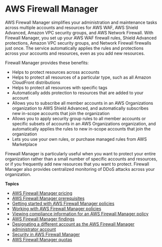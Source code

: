 # AWS Firewall Manager<a name="fms-chapter"></a>

AWS Firewall Manager simplifies your administration and maintenance tasks across multiple accounts and resources for AWS WAF, AWS Shield Advanced, Amazon VPC security groups, and AWS Network Firewall\. With Firewall Manager, you set up your AWS WAF firewall rules, Shield Advanced protections, Amazon VPC security groups, and Network Firewall firewalls just once\. The service automatically applies the rules and protections across your accounts and resources, even as you add new resources\. 

Firewall Manager provides these benefits:
+ Helps to protect resources across accounts
+ Helps to protect all resources of a particular type, such as all Amazon CloudFront distributions
+ Helps to protect all resources with specific tags
+ Automatically adds protection to resources that are added to your account
+ Allows you to subscribe all member accounts in an AWS Organizations organization to AWS Shield Advanced, and automatically subscribes new in\-scope accounts that join the organization
+ Allows you to apply security group rules to all member accounts or specific subsets of accounts in an AWS Organizations organization, and automatically applies the rules to new in\-scope accounts that join the organization
+ Lets you use your own rules, or purchase managed rules from AWS Marketplace

Firewall Manager is particularly useful when you want to protect your entire organization rather than a small number of specific accounts and resources, or if you frequently add new resources that you want to protect\. Firewall Manager also provides centralized monitoring of DDoS attacks across your organization\.

**Topics**
+ [AWS Firewall Manager pricing](aws-fms-pricing.md)
+ [AWS Firewall Manager prerequisites](fms-prereq.md)
+ [Getting started with AWS Firewall Manager policies](getting-started-fms-intro.md)
+ [Working with AWS Firewall Manager policies](working-with-policies.md)
+ [Viewing compliance information for an AWS Firewall Manager policy](fms-compliance.md)
+ [AWS Firewall Manager findings](fms-findings.md)
+ [Designating a different account as the AWS Firewall Manager administrator account](fms-change-administrator.md)
+ [Security in AWS Firewall Manager](fms-security.md)
+ [AWS Firewall Manager quotas](fms-limits.md)